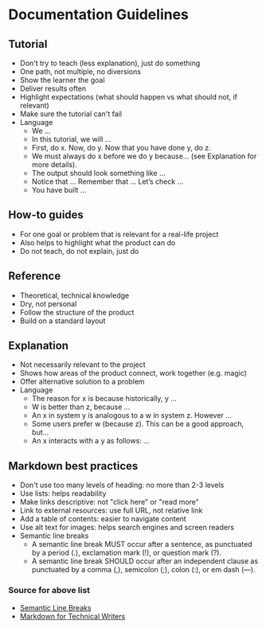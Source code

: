 # Documentation Guidelines

## Tutorial

- Don't try to teach (less explanation), just do something
- One path, not multiple, no diversions
- Show the learner the goal
- Deliver results often
- Highlight expectations (what should happen vs what should not, if relevant)
- Make sure the tutorial can't fail
- Language
    - We ...
    - In this tutorial, we will ...
    - First, do x. Now, do y. Now that you have done y, do z.
    - We must always do x before we do y because... (see Explanation for more details).
    - The output should look something like ...
    - Notice that ... Remember that ... Let’s check ...
    - You have built ...

## How-to guides

- For one goal or problem that is relevant for a real-life project
- Also helps to highlight what the product can do
- Do not teach, do not explain, just do

## Reference

- Theoretical, technical knowledge
- Dry, not personal
- Follow the structure of the product
- Build on a standard layout

## Explanation

- Not necessarily relevant to the project
- Shows how areas of the product connect, work together (e.g. magic)
- Offer alternative solution to a problem
- Language
    - The reason for x is because historically, y ...
    - W is better than z, because ...
    - An x in system y is analogous to a w in system z. However ...
    - Some users prefer w (because z). This can be a good approach, but...
    - An x interacts with a y as follows: ...

## Markdown best practices

- Don't use too many levels of heading: no more than 2-3 levels
- Use lists: helps readability
- Make links descriptive: not "click here" or "read more"
- Link to external resources: use full URL, not relative link
- Add a table of contents: easier to navigate content
- Use alt text for images: helps search engines and screen readers
- Semantic line breaks
  - A semantic line break MUST occur after a sentence, as punctuated by a period (.), exclamation mark (!), or question mark (?).
  - A semantic line break SHOULD occur after an independent clause as punctuated by a comma (,), semicolon (;), colon (:), or em dash (—).

### Source for above list
- [Semantic Line Breaks](https://sembr.org/)
- [Markdown for Technical Writers](https://israelmitolu.hashnode.dev/markdown-for-technical-writers-tips-tricks-and-best-practices)
